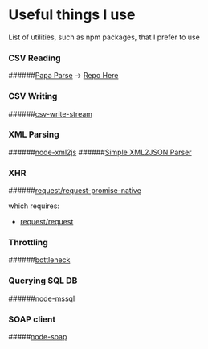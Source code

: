 # Useful things I use
List of utilities, such as npm packages, that I prefer to use

### CSV Reading
######[Papa Parse](https://www.papaparse.com/) -> [Repo Here](https://github.com/mholt/PapaParse)

### CSV Writing
######[csv-write-stream](https://github.com/maxogden/csv-write-stream)

### XML Parsing

######[node-xml2js](https://github.com/Leonidas-from-XIV/node-xml2js)
######[Simple XML2JSON Parser](https://www.npmjs.com/package/xml2json)

### XHR
######[request/request-promise-native](https://github.com/request/request-promise-native)

which requires: 

* [request/request](https://github.com/request/request)

### Throttling
######[bottleneck](https://github.com/SGrondin/bottleneck#readme)

### Querying SQL DB
######[node-mssql](https://github.com/tediousjs/node-mssql)

### SOAP client
#####[node-soap](https://github.com/vpulim/node-soap)